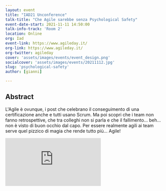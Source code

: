 ```yaml
---
layout: event
title: "IAD21 Unconference"
talk-title: "Che Agile sarebbe senza Psychological Safety"
event-date-start: 2021-11-11 14:50:00
talk-info-track: 'Room 2'
location: Online
org: Iad
event-link: https://www.agileday.it/
org-link: https://www.agileday.it/
org-twitter: agileday
cover: 'assets/images/events/event_design.png'
socialcover: 'assets/images/events/20211112.jpg'
slug: 'psychological-safety'
author: [gianni]

---
```

## Abstract
L'Agile è ovunque, i post che celebrano il conseguimento di una certificazione anche e tutti usano Scrum. Ma poi scopri che i team non fanno retrospettive, che tra colleghi non si parla e che il fallimento... beh... non è visto di buon occhio dal capo. Per essere realmente agili ai team serve quel pizzico di magia che rende tutto più... Agile!

<div class="video">
<div class="responsive-iframe-container-16">
<iframe class="responsive-iframe" src="https://player.vimeo.com/video/675962294?h=38d679f2cb" frameborder="0" allow="accelerometer; autoplay; clipboard-write; encrypted-media; gyroscope; picture-in-picture" allowfullscreen></iframe>
</div>
</div>

